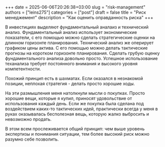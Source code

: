 +++ 
date        = 2025-06-06T20:26:38+03:00
slug        = "risk-management"
authors     = ["leins275"]
categories  = ["post"]
draft       = false
title       = "Риск менеджемент"
description = "Как оценить оправданность риска"
+++

В инвестициях выделяют фундаментальный аналаиз и технический анализ. Фундаментальный анализ использует экономические показатели, с его помощью можно сделать стратегические оценки на длинном горизонте планирования. Технический анализ же оперирует графиком цены актива. С его помощью можно делать тактические прогнозы на коротком горизонте планирования. Сделать грубую оценку фундаментального анализа довольно просто. Успешное использование теханализа требует постоянного внимания и высокого уровня компетентности. 

Похожий принцип есть в шахматах. Если оказался в незнакомой позиции, неплохая стратегия - делать просто хорошие ходы. 

На эти размышления меня натолкнули мысли о покупках. Просто хорошие вещи, которые я купил, приносят удовольствие от использования каждый день. Если же покупка была сделана под воздействием каких-то тактических идей, практически всегда у меня в руках оказывалась бесполезная вещь, которую жалко выбросить и невозможно продать. 

В этом всем прослеживается общий принцип: чем выше уровень экспертизы и понимания ситуации, тем более высокий риск можно разумно себе позволить. 
